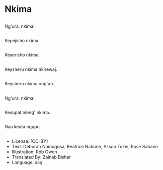 # Nkima

##
Ng'ura,  nkima!

##
Kepejisho nkima.

##
Keyerisho nkima.

##
Keysheru nkima nkirewaj.

##
Keysheru nkima ong'an.

##
Ng'ura,  nkima!

##
Kesupat oleng' nkima.

##
Naa keata ngupu.

##
* License: [CC-BY]
* Text: Deborah Namugosa, Beatrice Nabune, Alison Tukei, Rose Sabano
* Illustration: Rob Owen
* Translated By: Zainab Bishar
* Language: saq
